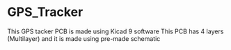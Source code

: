 # GPS_Tracker
This GPS tacker PCB is made using Kicad 9 software
This PCB has 4 layers (Multilayer) and it is made using pre-made schematic 
